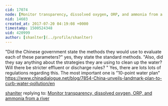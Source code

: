 ```yaml
---
cid: 17074
node: [Monitor transparency, dissolved oxygen, ORP, and ammonia from a river](../notes/shanlter/07-03-2017/monitor-transparency-dissolved-oxygen-orp-and-ammonia-from-a-river)
nid: 14603
created_at: 2017-07-20 04:19:08 +0000
timestamp: 1500524348
uid: 420999
author: [shanlter](../profile/shanlter)
---
```


"Did the Chinese government state the methods they would use to evaluate each of these parameters?" yes, they state the standard methods. "Also, did they say anything about the strategies they are using to clean up the water? Will there be stricter effluent or discharge rules? " Yes, there are lots lots of regulations regarding this. The most important one is "10-point water plan" https://www.chinadialogue.net/blog/7854-China-unveils-landmark-plan-to-curb-water-pollution/en

[shanlter](../profile/shanlter) replying to: [Monitor transparency, dissolved oxygen, ORP, and ammonia from a river](../notes/shanlter/07-03-2017/monitor-transparency-dissolved-oxygen-orp-and-ammonia-from-a-river)

